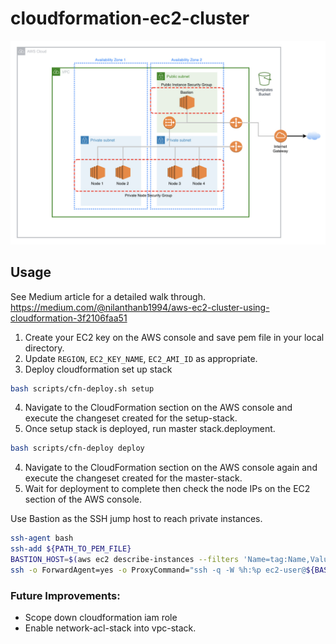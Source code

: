 # cloudformation-ec2-cluster

![Alt text](architecture.jpg?raw=true "Kubernetes Dashboard")

## Usage
See Medium article for a detailed walk through.
https://medium.com/@nilanthanb1994/aws-ec2-cluster-using-cloudformation-3f2106faa51

1. Create your EC2 key on the AWS console and save pem file in your local directory.
2. Update `REGION`, `EC2_KEY_NAME`, `EC2_AMI_ID` as appropriate.
3. Deploy cloudformation set up stack
```bash
bash scripts/cfn-deploy.sh setup
```
4. Navigate to the CloudFormation section on the AWS console and execute the changeset created for the setup-stack.
3. Once setup stack is deployed, run master stack.deployment.
```bash
bash scripts/cfn-deploy deploy
```
4. Navigate to the CloudFormation section on the AWS console again and execute the changeset created for the master-stack.
5. Wait for deployment to complete then check the node IPs on the EC2 section of the AWS console.

Use Bastion as the SSH jump host to reach private instances.
```bash
ssh-agent bash
ssh-add ${PATH_TO_PEM_FILE}
BASTION_HOST=$(aws ec2 describe-instances --filters 'Name=tag:Name,Values=Public-Node-Bastion' --output text --query 'Reservations[].Instances[].PublicIpAddress')
ssh -o ForwardAgent=yes -o ProxyCommand="ssh -q -W %h:%p ec2-user@${BASTION_HOST}" ec2-user@xx.x.x.xxx
```

### Future Improvements:
- Scope down cloudformation iam role
- Enable network-acl-stack into vpc-stack.
